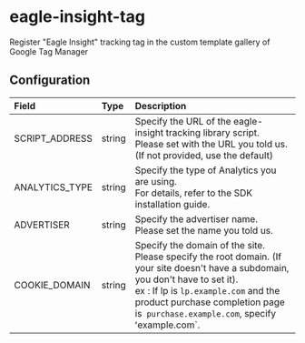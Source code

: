 # eagle-insight-tag
Register "Eagle Insight" tracking tag in the custom template gallery of Google Tag Manager

## Configuration

|Field|Type|Description|
|:---|:---|:---|
|SCRIPT_ADDRESS|string|Specify the URL of the eagle-insight tracking library script.<br>Please set with the URL you told us. (If not provided, use the default)|
|ANALYTICS_TYPE|string|Specify the type of Analytics you are using.<br>For details, refer to the SDK installation guide.|
|ADVERTISER|string|Specify the advertiser name.<br>Please set the name you told us.|
|COOKIE_DOMAIN|string|Specify the domain of the site.<br>Please specify the root domain. (If your site doesn't have a subdomain, you don't have to set it).<br>ex : If lp is `lp.example.com` and the product purchase completion page is` purchase.example.com`, specify ʻexample.com`.|
